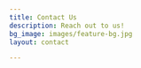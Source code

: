 ```yaml
---
title: Contact Us
description: Reach out to us!
bg_image: images/feature-bg.jpg
layout: contact

---
```

